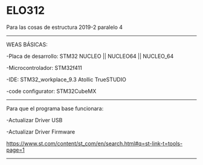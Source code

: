 # ELO312
Para las cosas de estructura 2019-2 paralelo 4

----
WEAS BÁSICAS:

  -Placa de desarrollo: STM32 NUCLEO || NUCLEO64 || NUCLEO_64
  
  -Microcontrolador: STM32f411
  
  -IDE: STM32_workplace_9.3 Atollic TrueSTUDIO
  
  -code configurator: STM32CubeMX

----

Para que el programa base funcionara:

  -Actualizar Driver USB
  
  -Actualizar Driver Firmware
  
  https://www.st.com/content/st_com/en/search.html#q=st-link-t=tools-page=1
  
-----  
  
